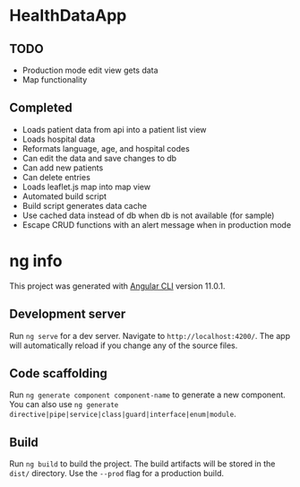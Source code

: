 # HealthDataApp

## TODO
- Production mode edit view gets data
- Map functionality

## Completed
- Loads patient data from api into a patient list view
- Loads hospital data
- Reformats language, age, and hospital codes
- Can edit the data and save changes to db
- Can add new patients
- Can delete entries
- Loads leaflet.js map into map view
- Automated build script
- Build script generates data cache
- Use cached data instead of db when db is not available (for sample)
- Escape CRUD functions with an alert message when in production mode

# ng info

This project was generated with [Angular CLI](https://github.com/angular/angular-cli) version 11.0.1.

## Development server

Run `ng serve` for a dev server. Navigate to `http://localhost:4200/`. The app will automatically reload if you change any of the source files.

## Code scaffolding

Run `ng generate component component-name` to generate a new component. You can also use `ng generate directive|pipe|service|class|guard|interface|enum|module`.

## Build

Run `ng build` to build the project. The build artifacts will be stored in the `dist/` directory. Use the `--prod` flag for a production build.

